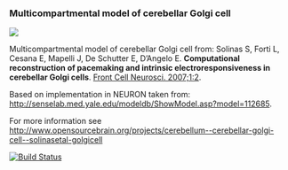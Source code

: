 ### Multicompartmental model of cerebellar Golgi cell 

![](http://www.opensourcebrain.org/attachments/download/30/solinas2007.png)

Multicompartmental model of cerebellar Golgi cell from: Solinas S, Forti L, Cesana E, Mapelli J, 
De Schutter E, D’Angelo E. **Computational reconstruction of pacemaking and intrinsic electroresponsiveness 
in cerebellar Golgi cells**. [Front Cell Neurosci. 2007;1:2](http://journal.frontiersin.org/article/10.3389/neuro.03.002.2007/abstract). 

Based on implementation in NEURON taken from: http://senselab.med.yale.edu/modeldb/ShowModel.asp?model=112685.

For more information see 
http://www.opensourcebrain.org/projects/cerebellum--cerebellar-golgi-cell--solinasetal-golgicell

[![Build Status](https://travis-ci.org/OpenSourceBrain/SolinasEtAl-GolgiCell.svg)](https://travis-ci.org/OpenSourceBrain/SolinasEtAl-GolgiCell)

